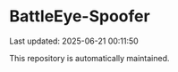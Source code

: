 # BattleEye-Spoofer

Last updated: 2025-06-21 00:11:50

This repository is automatically maintained.
